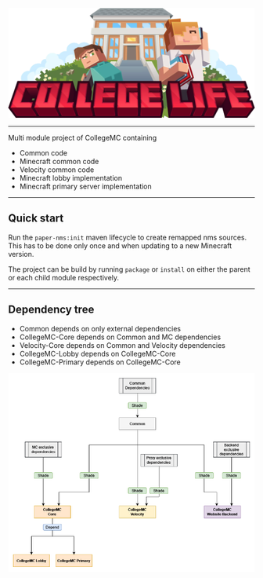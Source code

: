 ![Logo](documentation/logo.png)

---

Multi module project of CollegeMC containing
- Common code
- Minecraft common code
- Velocity common code
- Minecraft lobby implementation
- Minecraft primary server implementation

---
## Quick start

Run the `paper-nms:init` maven lifecycle to create remapped nms sources.
This has to be done only once and when updating to a new
Minecraft version.

The project can be build by running `package` or `install` on either the
parent or each child module respectively.

---
## Dependency tree

- Common depends on only external dependencies
- CollegeMC-Core depends on Common and MC dependencies
- Velocity-Core depends on Common and Velocity dependencies
- CollegeMC-Lobby depends on CollegeMC-Core
- CollegeMC-Primary depends on CollegeMC-Core

![Dependency Tree](documentation/dependencies.png)